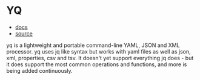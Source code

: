 # YQ

- [docs](https://mikefarah.gitbook.io/yq/)
- [source](https://github.com/mikefarah/yq)

yq is a lightweight and portable command-line YAML, JSON and XML processor. 
yq uses jq like syntax but works with yaml files as well as json, xml, properties, csv and tsv. 
It doesn't yet support everything jq does - but it does support the most common operations and functions, 
and more is being added continuously.

